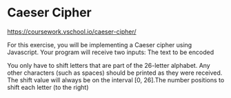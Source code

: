 # Caeser Cipher
https://coursework.vschool.io/caeser-cipher/

For this exercise, you will be implementing a Caeser cipher using Javascript. Your program will receive two inputs:
The text to be encoded

You only have to shift letters that are part of the 26-letter alphabet. Any other characters (such as spaces) should be printed as they were received. The shift value will always be on the interval [0, 26].The number positions to shift each letter (to the right)